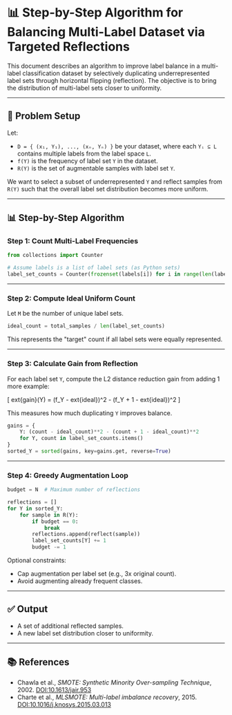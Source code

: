 
# 📊 Step-by-Step Algorithm for Balancing Multi-Label Dataset via Targeted Reflections

This document describes an algorithm to improve label balance in a multi-label classification dataset by selectively duplicating underrepresented label sets through horizontal flipping (reflection). The objective is to bring the distribution of multi-label sets closer to uniformity.

---

## 🧠 Problem Setup

Let:

- `D = { (x₁, Y₁), ..., (xₙ, Yₙ) }` be your dataset, where each `Yᵢ ⊆ L` contains multiple labels from the label space `L`.
- `f(Y)` is the frequency of label set `Y` in the dataset.
- `R(Y)` is the set of augmentable samples with label set `Y`.

We want to select a subset of underrepresented `Y` and reflect samples from `R(Y)` such that the overall label set distribution becomes more uniform.

---

## 📊 Step-by-Step Algorithm

### Step 1: Count Multi-Label Frequencies

```python
from collections import Counter

# Assume labels is a list of label sets (as Python sets)
label_set_counts = Counter(frozenset(labels[i]) for i in range(len(labels)))
```

---

### Step 2: Compute Ideal Uniform Count

Let `M` be the number of unique label sets.

```python
ideal_count = total_samples / len(label_set_counts)
```

This represents the "target" count if all label sets were equally represented.

---

### Step 3: Calculate Gain from Reflection

For each label set `Y`, compute the L2 distance reduction gain from adding 1 more example:

\[
	ext{gain}(Y) = (f_Y - 	ext{ideal})^2 - (f_Y + 1 - 	ext{ideal})^2
\]

This measures how much duplicating `Y` improves balance.

```python
gains = {
    Y: (count - ideal_count)**2 - (count + 1 - ideal_count)**2
    for Y, count in label_set_counts.items()
}
sorted_Y = sorted(gains, key=gains.get, reverse=True)
```

---

### Step 4: Greedy Augmentation Loop

```python
budget = N  # Maximum number of reflections

reflections = []
for Y in sorted_Y:
    for sample in R(Y):
        if budget == 0:
            break
        reflections.append(reflect(sample))
        label_set_counts[Y] += 1
        budget -= 1
```

Optional constraints:
- Cap augmentation per label set (e.g., 3x original count).
- Avoid augmenting already frequent classes.

---

## ✅ Output

- A set of additional reflected samples.
- A new label set distribution closer to uniformity.

---

## 📚 References

- Chawla et al., *SMOTE: Synthetic Minority Over-sampling Technique*, 2002. [DOI:10.1613/jair.953](https://doi.org/10.1613/jair.953)
- Charte et al., *MLSMOTE: Multi-label imbalance recovery*, 2015. [DOI:10.1016/j.knosys.2015.03.013](https://doi.org/10.1016/j.knosys.2015.03.013)
